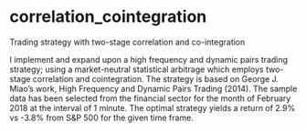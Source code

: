 # correlation_cointegration
Trading strategy with two-stage correlation and co-integration 

I implement and expand upon a high frequency and dynamic pairs trading strategy; using a market-neutral statistical arbitrage which employs two-stage correlation and cointegration. The strategy is based on George J. Miao’s work, High Frequency and Dynamic Pairs Trading (2014). The sample data has been selected from the financial sector for the month of February 2018 at the interval of 1 minute. The optimal strategy yields a return of 2.9% vs -3.8% from S&P 500 for the given time frame.
